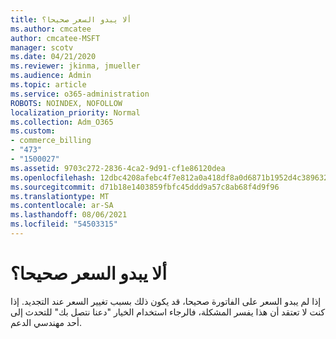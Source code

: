 ```yaml
---
title: ألا يبدو السعر صحيحا؟
ms.author: cmcatee
author: cmcatee-MSFT
manager: scotv
ms.date: 04/21/2020
ms.reviewer: jkinma, jmueller
ms.audience: Admin
ms.topic: article
ms.service: o365-administration
ROBOTS: NOINDEX, NOFOLLOW
localization_priority: Normal
ms.collection: Adm_O365
ms.custom:
- commerce_billing
- "473"
- "1500027"
ms.assetid: 9703c272-2836-4ca2-9d91-cf1e86120dea
ms.openlocfilehash: 12dbc4208afebc4f7e812a0a418df8a0d6871b1952d4c3896326c2c1e72deff2
ms.sourcegitcommit: d71b18e1403859fbfc45ddd9a57c8ab68f4d9f96
ms.translationtype: MT
ms.contentlocale: ar-SA
ms.lasthandoff: 08/06/2021
ms.locfileid: "54503315"
---
```

# <a name="price-doesnt-look-correct"></a>ألا يبدو السعر صحيحا؟

إذا لم يبدو السعر على الفاتورة صحيحا، قد يكون ذلك بسبب تغيير السعر عند التجديد. إذا كنت لا تعتقد أن هذا يفسر المشكلة، فالرجاء استخدام الخيار "دعنا نتصل بك" للتحدث إلى أحد مهندسي الدعم.